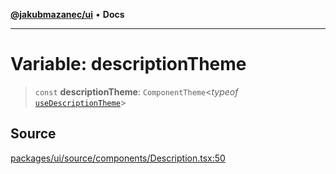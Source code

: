 [**@jakubmazanec/ui**](../README.md) • **Docs**

---

# Variable: descriptionTheme

> `const` **descriptionTheme**: `ComponentTheme`\<_typeof_
> [`useDescriptionTheme`](../functions/useDescriptionTheme.md)\>

## Source

[packages/ui/source/components/Description.tsx:50](https://github.com/jakubmazanec/tools/blob/ff982fbbc1a4d22edeaae8b283ad7d8de4b15bd8/packages/ui/source/components/Description.tsx#L50)
